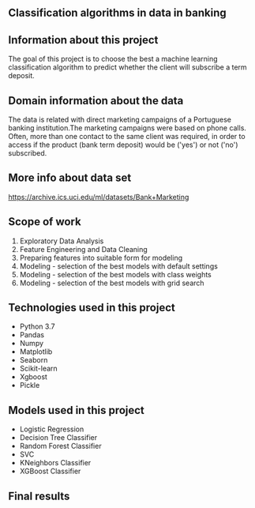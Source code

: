 ## Classification algorithms in data in banking
## Information about this project
The goal of this project is to choose the best a machine learning classification algorithm to predict whether the client will subscribe a term deposit.
## Domain information about the data
The data is related with direct marketing campaigns of a Portuguese banking institution.The marketing campaigns were based on phone calls.
Often, more than one contact to the same client was required, in order to access if the product (bank term deposit) would be ('yes') or not ('no') subscribed.
## More info about data set
https://archive.ics.uci.edu/ml/datasets/Bank+Marketing

## Scope of work
1) Exploratory Data Analysis
2) Feature Engineering and Data Cleaning
3) Preparing features into suitable form for modeling
4) Modeling - selection of the best models with default settings
5) Modeling - selection of the best models with class weights
6) Modeling - selection of the best models with grid search

## Technologies used in this project
- Python 3.7
- Pandas
- Numpy
- Matplotlib
- Seaborn
- Scikit-learn
- Xgboost
- Pickle

## Models used in this project

- Logistic Regression
- Decision Tree Classifier
- Random Forest Classifier
- SVC
- KNeighbors Classifier
- XGBoost Classifier

## Final results
